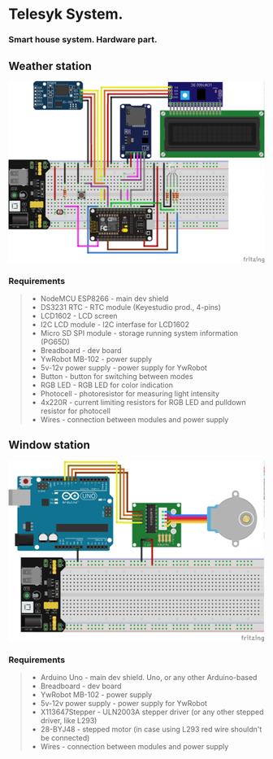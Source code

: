 # Telesyk System.
### Smart house system. Hardware part.

## Weather station
![alt tag](scheme/weather_station_bb.png)

### Requirements
>* NodeMCU ESP8266      - main dev shield
>* DS3231 RTC           - RTC module (Keyestudio prod., 4-pins)
>* LCD1602              - LCD screen
>* I2C LCD module       - I2C interfase for LCD1602
>* Micro SD SPI module  - storage running system information (PG65D)
>* Breadboard           - dev board
>* YwRobot MB-102       - power supply
>* 5v-12v power supply  - power supply for YwRobot
>* Button               - button for switching between modes
>* RGB LED              - RGB LED for color indication
>* Photocell            - photoresistor for measuring light intensity
>* 4x220R               - current limiting resistors for RGB LED and pulldown resistor for photocell
>* Wires                - connection between modules and power supply

## Window station
![alt tag](scheme/window_station_bb.png)

### Requirements
>* Arduino Uno			- main dev shield. Uno, or any other Arduino-based
>* Breadboard           - dev board
>* YwRobot MB-102       - power supply
>* 5v-12v power supply  - power supply for YwRobot
>* X113647Stepper		- ULN2003A stepper driver (or any other stepped driver, like L293)
>* 28-BYJ48				- stepped motor (in case using L293 red wire shouldn't be connected)
>* Wires                - connection between modules and power supply